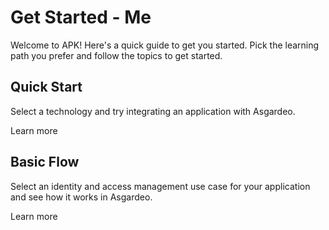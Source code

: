 # Get Started - Me

<!-- markdownlint-disable-next-line -->


Welcome to APK! Here's a quick guide to get you started. Pick the learning path you prefer and follow the topics to get started.

## Quick Start

Select a technology and try integrating an application with Asgardeo.

<a :href="$withBase('/get-started/start-integrating-apps/')">Learn more</a>

## Basic Flow

Select an identity and access management use case for your application and see how it works in Asgardeo.

<a :href="$withBase('/get-started/asgardeo-use-cases/')">Learn more</a>

<!--

## Explore Asgardeo

Explore Asgardeo and its components and leard how they will help you build a robust identity and access management solution for your organization's applications. 

<a :href="$withBase('/get-started/explore-asgardeo/')">Learn more</a>
-->